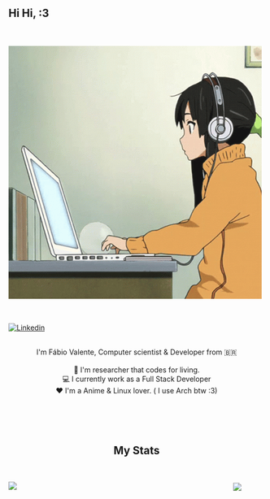 <head>
  <link rel="stylesheet" type="text/css" href="./css/global.css">
</head>
<h2>Hi Hi, :3</h2>
  <br>
  <br>
<div>
  <img src="./images/computer_girl.gif" align="center">
</div>
<br>
<br>


[![Linkedin](https://img.shields.io/badge/-LinkedIn-blue?style=flat&logo=Linkedin&logoColor=white)](https://www.linkedin.com/in/fábio-rodrigues-915b481b9/)

<p align="center">
  <br>
  I'm Fábio Valente, Computer scientist & Developer from 🇧🇷
  <br>
  <br>
  🔬 I'm researcher that codes for living.
  <br>
  💻 I currently work as a Full Stack Developer
  <br>
  ❤️ I'm a Anime & Linux lover. ( I use Arch btw :3)
  <br>
  <br>
  <br>
  <br>
  <br>



</p>

<h2 align="center">My Stats </h2>
<br>
<p align=center>
  <div align=center>
      <img align="left" width=396 src="https://github-readme-streak-stats.herokuapp.com?user=FValent3&theme=prussian&hide_border=true"/>
  </div>
  <div align=center>
      <img width=325 align="center" src="https://github-readme-stats.vercel.app/api/top-langs/?username=FValent3&hide=c%23,CoffeeScript,HTML,Go,Java&title_color=61dafb&text_color=ffffff&icon_color=61dafb&bg_color=20232a&langs_count=8&layout=compact&border_color=61dafb&hide_border=true" />
  </div>
  <br>

</p>
